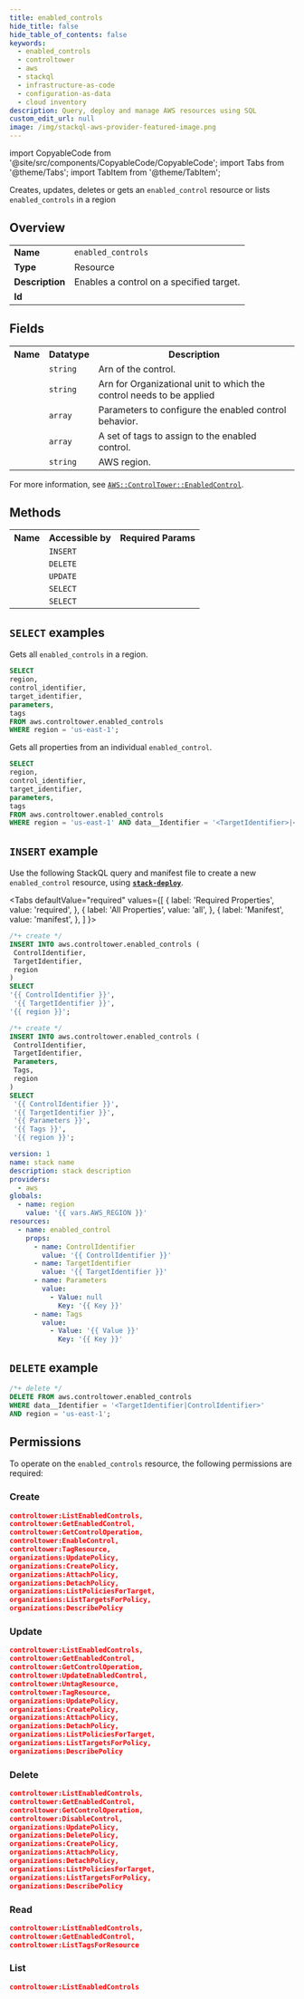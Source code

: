 ```yaml
---
title: enabled_controls
hide_title: false
hide_table_of_contents: false
keywords:
  - enabled_controls
  - controltower
  - aws
  - stackql
  - infrastructure-as-code
  - configuration-as-data
  - cloud inventory
description: Query, deploy and manage AWS resources using SQL
custom_edit_url: null
image: /img/stackql-aws-provider-featured-image.png
---
```


import CopyableCode from '@site/src/components/CopyableCode/CopyableCode';
import Tabs from '@theme/Tabs';
import TabItem from '@theme/TabItem';

Creates, updates, deletes or gets an <code>enabled_control</code> resource or lists <code>enabled_controls</code> in a region

## Overview
<table>
<tbody>
<tr><td><b>Name</b></td><td><code>enabled_controls</code></td></tr>
<tr><td><b>Type</b></td><td>Resource</td></tr>
<tr><td><b>Description</b></td><td>Enables a control on a specified target.</td></tr>
<tr><td><b>Id</b></td><td><CopyableCode code="aws.controltower.enabled_controls" /></td></tr>
</tbody>
</table>

## Fields
<table>
<tbody>
<tr><th>Name</th><th>Datatype</th><th>Description</th></tr><tr><td><CopyableCode code="control_identifier" /></td><td><code>string</code></td><td>Arn of the control.</td></tr>
<tr><td><CopyableCode code="target_identifier" /></td><td><code>string</code></td><td>Arn for Organizational unit to which the control needs to be applied</td></tr>
<tr><td><CopyableCode code="parameters" /></td><td><code>array</code></td><td>Parameters to configure the enabled control behavior.</td></tr>
<tr><td><CopyableCode code="tags" /></td><td><code>array</code></td><td>A set of tags to assign to the enabled control.</td></tr>
<tr><td><CopyableCode code="region" /></td><td><code>string</code></td><td>AWS region.</td></tr>
</tbody>
</table>

For more information, see <a href="https://docs.aws.amazon.com/AWSCloudFormation/latest/UserGuide/aws-resource-controltower-enabledcontrol.html"><code>AWS::ControlTower::EnabledControl</code></a>.

## Methods

<table>
<tbody>
  <tr>
    <th>Name</th>
    <th>Accessible by</th>
    <th>Required Params</th>
  </tr>
  <tr>
    <td><CopyableCode code="create_resource" /></td>
    <td><code>INSERT</code></td>
    <td><CopyableCode code="TargetIdentifier, ControlIdentifier, region" /></td>
  </tr>
  <tr>
    <td><CopyableCode code="delete_resource" /></td>
    <td><code>DELETE</code></td>
    <td><CopyableCode code="data__Identifier, region" /></td>
  </tr>
  <tr>
    <td><CopyableCode code="update_resource" /></td>
    <td><code>UPDATE</code></td>
    <td><CopyableCode code="data__Identifier, data__PatchDocument, region" /></td>
  </tr>
  <tr>
    <td><CopyableCode code="list_resources" /></td>
    <td><code>SELECT</code></td>
    <td><CopyableCode code="region" /></td>
  </tr>
  <tr>
    <td><CopyableCode code="get_resource" /></td>
    <td><code>SELECT</code></td>
    <td><CopyableCode code="data__Identifier, region" /></td>
  </tr>
</tbody>
</table>

## `SELECT` examples
Gets all <code>enabled_controls</code> in a region.
```sql
SELECT
region,
control_identifier,
target_identifier,
parameters,
tags
FROM aws.controltower.enabled_controls
WHERE region = 'us-east-1';
```
Gets all properties from an individual <code>enabled_control</code>.
```sql
SELECT
region,
control_identifier,
target_identifier,
parameters,
tags
FROM aws.controltower.enabled_controls
WHERE region = 'us-east-1' AND data__Identifier = '<TargetIdentifier>|<ControlIdentifier>';
```

## `INSERT` example

Use the following StackQL query and manifest file to create a new <code>enabled_control</code> resource, using [__`stack-deploy`__](https://pypi.org/project/stack-deploy/).

<Tabs
    defaultValue="required"
    values={[
      { label: 'Required Properties', value: 'required', },
      { label: 'All Properties', value: 'all', },
      { label: 'Manifest', value: 'manifest', },
    ]
}>
<TabItem value="required">

```sql
/*+ create */
INSERT INTO aws.controltower.enabled_controls (
 ControlIdentifier,
 TargetIdentifier,
 region
)
SELECT 
'{{ ControlIdentifier }}',
 '{{ TargetIdentifier }}',
'{{ region }}';
```
</TabItem>
<TabItem value="all">

```sql
/*+ create */
INSERT INTO aws.controltower.enabled_controls (
 ControlIdentifier,
 TargetIdentifier,
 Parameters,
 Tags,
 region
)
SELECT 
 '{{ ControlIdentifier }}',
 '{{ TargetIdentifier }}',
 '{{ Parameters }}',
 '{{ Tags }}',
 '{{ region }}';
```
</TabItem>
<TabItem value="manifest">

```yaml
version: 1
name: stack name
description: stack description
providers:
  - aws
globals:
  - name: region
    value: '{{ vars.AWS_REGION }}'
resources:
  - name: enabled_control
    props:
      - name: ControlIdentifier
        value: '{{ ControlIdentifier }}'
      - name: TargetIdentifier
        value: '{{ TargetIdentifier }}'
      - name: Parameters
        value:
          - Value: null
            Key: '{{ Key }}'
      - name: Tags
        value:
          - Value: '{{ Value }}'
            Key: '{{ Key }}'

```
</TabItem>
</Tabs>

## `DELETE` example

```sql
/*+ delete */
DELETE FROM aws.controltower.enabled_controls
WHERE data__Identifier = '<TargetIdentifier|ControlIdentifier>'
AND region = 'us-east-1';
```

## Permissions

To operate on the <code>enabled_controls</code> resource, the following permissions are required:

### Create
```json
controltower:ListEnabledControls,
controltower:GetEnabledControl,
controltower:GetControlOperation,
controltower:EnableControl,
controltower:TagResource,
organizations:UpdatePolicy,
organizations:CreatePolicy,
organizations:AttachPolicy,
organizations:DetachPolicy,
organizations:ListPoliciesForTarget,
organizations:ListTargetsForPolicy,
organizations:DescribePolicy
```

### Update
```json
controltower:ListEnabledControls,
controltower:GetEnabledControl,
controltower:GetControlOperation,
controltower:UpdateEnabledControl,
controltower:UntagResource,
controltower:TagResource,
organizations:UpdatePolicy,
organizations:CreatePolicy,
organizations:AttachPolicy,
organizations:DetachPolicy,
organizations:ListPoliciesForTarget,
organizations:ListTargetsForPolicy,
organizations:DescribePolicy
```

### Delete
```json
controltower:ListEnabledControls,
controltower:GetEnabledControl,
controltower:GetControlOperation,
controltower:DisableControl,
organizations:UpdatePolicy,
organizations:DeletePolicy,
organizations:CreatePolicy,
organizations:AttachPolicy,
organizations:DetachPolicy,
organizations:ListPoliciesForTarget,
organizations:ListTargetsForPolicy,
organizations:DescribePolicy
```

### Read
```json
controltower:ListEnabledControls,
controltower:GetEnabledControl,
controltower:ListTagsForResource
```

### List
```json
controltower:ListEnabledControls
```
